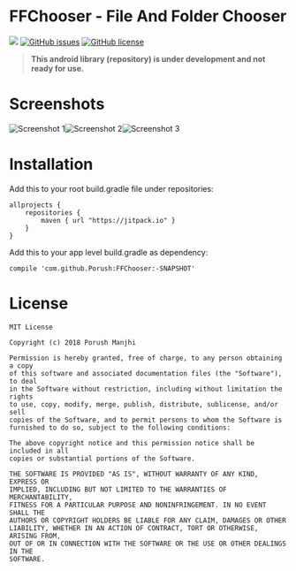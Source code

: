 # FFChooser - File And Folder Chooser
[![](https://img.shields.io/badge/jitpack-...-lightgrey.svg?style=for-the-badge)](https://jitpack.io/#Porush/FFChooser) 
[![GitHub issues](https://img.shields.io/github/issues/Porush/FFChooser.svg?style=for-the-badge)](https://github.com/Porush/FFChooser/issues)
 [![GitHub license](https://img.shields.io/github/license/Porush/FFChooser.svg?style=for-the-badge)](https://github.com/Porush/FFChooser/blob/master/LICENSE)

> **This android library (repository) is under development and not ready for use.**

# Screenshots
![Screenshot 1](https://github.com/Screenshots/Screenshot1.png "Screenshot 1")![Screenshot 2](https://github.com/Screenshots/Screenshot2.png "Screenshot 2")![Screenshot 3](https://github.com/Screenshots/Screenshot3.png "Screenshot 3")

<!---
# Video
[![Video 1](http://img.youtube.com/vi/DYfP-UIKxH0/0.jpg)](http://www.youtube.com/watch?v=DYfP-UIKxH0)
--->

# Installation
Add this to your root build.gradle file under repositories:

```Gradle
allprojects {
	repositories {
		maven { url "https://jitpack.io" }
	}
}
```

Add this to your app level build.gradle as dependency:
```Gradle
compile 'com.github.Porush:FFChooser:-SNAPSHOT'
```

# License
```
MIT License

Copyright (c) 2018 Porush Manjhi

Permission is hereby granted, free of charge, to any person obtaining a copy
of this software and associated documentation files (the "Software"), to deal
in the Software without restriction, including without limitation the rights
to use, copy, modify, merge, publish, distribute, sublicense, and/or sell
copies of the Software, and to permit persons to whom the Software is
furnished to do so, subject to the following conditions:

The above copyright notice and this permission notice shall be included in all
copies or substantial portions of the Software.

THE SOFTWARE IS PROVIDED "AS IS", WITHOUT WARRANTY OF ANY KIND, EXPRESS OR
IMPLIED, INCLUDING BUT NOT LIMITED TO THE WARRANTIES OF MERCHANTABILITY,
FITNESS FOR A PARTICULAR PURPOSE AND NONINFRINGEMENT. IN NO EVENT SHALL THE
AUTHORS OR COPYRIGHT HOLDERS BE LIABLE FOR ANY CLAIM, DAMAGES OR OTHER
LIABILITY, WHETHER IN AN ACTION OF CONTRACT, TORT OR OTHERWISE, ARISING FROM,
OUT OF OR IN CONNECTION WITH THE SOFTWARE OR THE USE OR OTHER DEALINGS IN THE
SOFTWARE.
```

